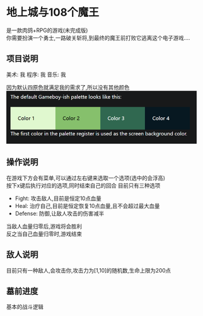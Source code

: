 # 地上城与108个魔王

是一款肉鸽+RPG的游戏(未完成版)   
你需要扮演一个勇士,一路破关斩将,到最终的魔王前打败它逃离这个电子游戏....

## 项目说明

美术: 我
程序: 我
音乐: 我

因为默认四原色就满足我的需求了,所以没有其他颜色  
![www](image.png)


## 操作说明

在游戏下方会有菜单,可以通过左右键来选取一个选项(选中的会浮高)  
按下x键后执行对应的选项,同时结束自己的回合
目前只有三种选项
- Fight: 攻击敌人,目前是恒定10点血量
- Heal: 治疗自己,目前是恒定恢复10点血量,且不会超过最大血量
- Defense: 防御,让敌人攻击的伤害减半

当敌人血量归零后,游戏将会胜利  
反之当自己血量归零时,游戏结束  
  
## 敌人说明

目前只有一种敌人,会攻击你,攻击力为[1,10]的随机数,生命上限为200点

## 墓前进度

基本的战斗逻辑


